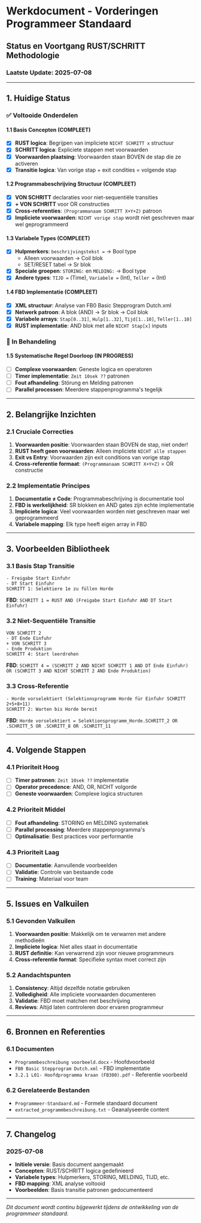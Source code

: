 # Werkdocument - Vorderingen Programmeer Standaard
## Status en Voortgang RUST/SCHRITT Methodologie

### Laatste Update: 2025-07-08

---

## 1. Huidige Status

### ✅ Voltooide Onderdelen

#### 1.1 Basis Concepten (COMPLEET)
- [x] **RUST logica**: Begrijpen van impliciete `NICHT SCHRITT x` structuur
- [x] **SCHRITT logica**: Expliciete stappen met voorwaarden
- [x] **Voorwaarden plaatsing**: Voorwaarden staan BOVEN de stap die ze activeren
- [x] **Transitie logica**: Van vorige stap + exit condities = volgende stap

#### 1.2 Programmabeschrijving Structuur (COMPLEET)
- [x] **VON SCHRITT** declaraties voor niet-sequentiële transities
- [x] **+ VON SCHRITT** voor OR constructies
- [x] **Cross-referenties**: `(Programmanaam SCHRITT X+Y+Z)` patroon
- [x] **Impliciete voorwaarden**: `NICHT vorige stap` wordt niet geschreven maar wel geprogrammeerd

#### 1.3 Variabele Types (COMPLEET)
- [x] **Hulpmerkers**: `beschrijvingstekst =` → Bool type
  - Alleen voorwaarden → Coil blok
  - SET/RESET tabel → Sr blok
- [x] **Speciale groepen**: `STORING:` en `MELDING:` → Bool type
- [x] **Andere types**: `TIJD =` (Time), `Variabele =` (Int), `Teller =` (Int)

#### 1.4 FBD Implementatie (COMPLEET)
- [x] **XML structuur**: Analyse van FB0 Basic Stepprogram Dutch.xml
- [x] **Netwerk patroon**: A blok (AND) → Sr blok → Coil blok
- [x] **Variabele arrays**: `Stap[0..31]`, `Hulp[1..32]`, `Tijd[1..10]`, `Teller[1..10]`
- [x] **RUST implementatie**: AND blok met alle `NICHT Stap[x]` inputs

### 🔄 In Behandeling

#### 1.5 Systematische Regel Doorloop (IN PROGRESS)
- [ ] **Complexe voorwaarden**: Geneste logica en operatoren
- [ ] **Timer implementatie**: `Zeit 10sek ??` patronen
- [ ] **Fout afhandeling**: Störung en Melding patronen
- [ ] **Parallel processen**: Meerdere stappenprogramma's tegelijk

---

## 2. Belangrijke Inzichten

### 2.1 Cruciale Correcties
1. **Voorwaarden positie**: Voorwaarden staan BOVEN de stap, niet onder!
2. **RUST heeft geen voorwaarden**: Alleen impliciete `NICHT alle stappen`
3. **Exit vs Entry**: Voorwaarden zijn exit conditions van vorige stap
4. **Cross-referentie formaat**: `(Programmanaam SCHRITT X+Y+Z)` = OR constructie

### 2.2 Implementatie Principes
1. **Documentatie ≠ Code**: Programmabeschrijving is documentatie tool
2. **FBD is werkelijkheid**: SR blokken en AND gates zijn echte implementatie
3. **Impliciete logica**: Veel voorwaarden worden niet geschreven maar wel geprogrammeerd
4. **Variabele mapping**: Elk type heeft eigen array in FBD

---

## 3. Voorbeelden Bibliotheek

### 3.1 Basis Stap Transitie
```
- Freigabe Start Einfuhr
- DT Start Einfuhr
SCHRITT 1: Selektiere 1e zu füllen Horde
```
**FBD**: `SCHRITT 1 = RUST AND (Freigabe Start Einfuhr AND DT Start Einfuhr)`

### 3.2 Niet-Sequentiële Transitie
```
VON SCHRITT 2
- DT Ende Einfuhr
+ VON SCHRITT 3
- Ende Produktion
SCHRITT 4: Start leerdrehen
```
**FBD**: `SCHRITT 4 = (SCHRITT 2 AND NICHT SCHRITT 1 AND DT Ende Einfuhr) OR (SCHRITT 3 AND NICHT SCHRITT 2 AND Ende Produktion)`

### 3.3 Cross-Referentie
```
- Horde vorselektiert (Selektionsprogramm Horde für Einfuhr SCHRITT 2+5+8+11)
SCHRITT 2: Warten bis Horde bereit
```
**FBD**: `Horde vorselektiert = Selektionsprogramm_Horde.SCHRITT_2 OR .SCHRITT_5 OR .SCHRITT_8 OR .SCHRITT_11`

---

## 4. Volgende Stappen

### 4.1 Prioriteit Hoog
- [ ] **Timer patronen**: `Zeit 10sek ??` implementatie
- [ ] **Operator precedence**: AND, OR, NICHT volgorde
- [ ] **Geneste voorwaarden**: Complexe logica structuren

### 4.2 Prioriteit Middel
- [ ] **Fout afhandeling**: STORING en MELDING systematiek
- [ ] **Parallel processing**: Meerdere stappenprogramma's
- [ ] **Optimalisatie**: Best practices voor performantie

### 4.3 Prioriteit Laag
- [ ] **Documentatie**: Aanvullende voorbeelden
- [ ] **Validatie**: Controle van bestaande code
- [ ] **Training**: Materiaal voor team

---

## 5. Issues en Valkuilen

### 5.1 Gevonden Valkuilen
1. **Voorwaarden positie**: Makkelijk om te verwarren met andere methodieën
2. **Impliciete logica**: Niet alles staat in documentatie
3. **RUST definitie**: Kan verwarrend zijn voor nieuwe programmeurs
4. **Cross-referentie format**: Specifieke syntax moet correct zijn

### 5.2 Aandachtspunten
1. **Consistency**: Altijd dezelfde notatie gebruiken
2. **Volledigheid**: Alle impliciete voorwaarden documenteren
3. **Validatie**: FBD moet matchen met beschrijving
4. **Reviews**: Altijd laten controleren door ervaren programmeur

---

## 6. Bronnen en Referenties

### 6.1 Documenten
- `Programmbeschreibung voorbeeld.docx` - Hoofdvoorbeeld
- `FB0 Basic Stepprogram Dutch.xml` - FBD implementatie
- `3.2.1 L01- Hoofdprogramma kraan (FB300).pdf` - Referentie voorbeeld

### 6.2 Gerelateerde Bestanden
- `Programmeer-Standaard.md` - Formele standaard document
- `extracted_programmbeschreibung.txt` - Geanalyseerde content

---

## 7. Changelog

### 2025-07-08
- **Initiele versie**: Basis document aangemaakt
- **Concepten**: RUST/SCHRITT logica gedefinieerd
- **Variabele types**: Hulpmerkers, STORING, MELDING, TIJD, etc.
- **FBD mapping**: XML analyse voltooid
- **Voorbeelden**: Basis transitie patronen gedocumenteerd

---

*Dit document wordt continu bijgewerkt tijdens de ontwikkeling van de programmeer standaard.*